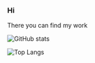 ### Hi
There you can find my work


![GitHub stats](https://github-readme-stats.vercel.app/api?username=Renegade101&show_icons=true&theme=radical)

![Top Langs](https://github-readme-stats.vercel.app/api/top-langs/?username=Renegade101&hide_progress=true)

